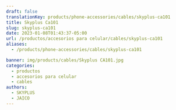 ```yaml
---
draft: false
translationKey: products/phone-accessories/cables/skyplus-ca101
title: Skyplus Ca101
slug: skyplus-ca101
date: 2023-01-08T01:43:37-05:00
url: /productos/accesorios para celular/cables/skyplus-ca101
aliases:
  - /products/phone-accessories/cables/skyplus-ca101

banner: img/products/cables/Skyplus CA101.jpg
categories:
  - productos
  - accesorios para celular
  - cables
authors:
  - SKYPLUS
  - JAICO
---
```

